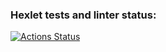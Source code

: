 ### Hexlet tests and linter status:
[![Actions Status](https://github.com/VoroshilovYuri/qa-engineer-project-84/workflows/hexlet-check/badge.svg)](https://github.com/VoroshilovYuri/qa-engineer-project-84/actions)